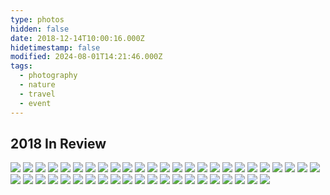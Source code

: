 ```yaml
---
type: photos
hidden: false
date: 2018-12-14T10:00:16.000Z
hidetimestamp: false
modified: 2024-08-01T14:21:46.000Z
tags:
  - photography
  - nature
  - travel
  - event
---
```


## 2018 In Review

<img src="https://res.cloudinary.com/ejf/image/upload/v1544846833/20180509-DSCF9221.jpg" />
<img src="https://res.cloudinary.com/ejf/image/upload/v1544846830/20180509-DSCF9147.jpg" />
<img src="https://res.cloudinary.com/ejf/image/upload/v1544846831/20180509-DSCF9198.jpg" />
<img src="https://res.cloudinary.com/ejf/image/upload/v1544846832/20180509-DSCF9158.jpg" />
<img src="https://res.cloudinary.com/ejf/image/upload/v1544846834/20180509-DSCF9248.jpg" />
<img src="https://res.cloudinary.com/ejf/image/upload/v1544846835/20180509-DSCF9275.jpg" />
<img src="https://res.cloudinary.com/ejf/image/upload/v1544846836/20180509-DSCF9295.jpg" />
<img src="https://res.cloudinary.com/ejf/image/upload/v1544846841/20180513-DSCF9464.jpg" />
<img src="https://res.cloudinary.com/ejf/image/upload/v1544846840/20180513-DSCF9464-2.jpg" />
<img src="https://res.cloudinary.com/ejf/image/upload/v1544846840/20180513-DSCF9402.jpg" />
<img src="https://res.cloudinary.com/ejf/image/upload/v1544846843/20180524-DSCF9478.jpg" />
<img src="https://res.cloudinary.com/ejf/image/upload/v1544846849/20180524-DSCF9556.jpg" />
<img src="https://res.cloudinary.com/ejf/image/upload/v1544846849/20180524-DSCF9613.jpg" />
<img src="https://res.cloudinary.com/ejf/image/upload/v1544846849/20180524-DSCF9582.jpg" />
<img src="https://res.cloudinary.com/ejf/image/upload/v1544846852/20180524-DSCF9639.jpg" />
<img src="https://res.cloudinary.com/ejf/image/upload/v1544846854/20180602-DSCF9744.jpg" />
<img src="https://res.cloudinary.com/ejf/image/upload/v1544846854/20180602-DSCF9759.jpg" />
<img src="https://res.cloudinary.com/ejf/image/upload/v1544846853/20180524-DSCF9658.jpg" />
<img src="https://res.cloudinary.com/ejf/image/upload/v1544846858/20180602-DSCF9778.jpg" />
<img src="https://res.cloudinary.com/ejf/image/upload/v1544846859/20180602-DSCF9846.jpg" />
<img src="https://res.cloudinary.com/ejf/image/upload/v1544846858/20180602-DSCF9795.jpg" />
<img src="https://res.cloudinary.com/ejf/image/upload/v1544846862/20180617-20180617-DSCF0568.jpg" />
<img src="https://res.cloudinary.com/ejf/image/upload/v1544846863/20180617-20180617-DSCF0582.jpg" />
<img src="https://res.cloudinary.com/ejf/image/upload/v1544846864/20180617-20180617-DSCF0597.jpg" />
<img src="https://res.cloudinary.com/ejf/image/upload/v1544846867/20180617-20180617-DSCF0604.jpg" />
<img src="https://res.cloudinary.com/ejf/image/upload/v1544846868/20180617-20180617-DSCF0617.jpg" />
<img src="https://res.cloudinary.com/ejf/image/upload/v1544846869/20180621-20180621-DSCF0682.jpg" />
<img src="https://res.cloudinary.com/ejf/image/upload/v1544846875/20180621-20180621-DSCF0711.jpg" />
<img src="https://res.cloudinary.com/ejf/image/upload/v1544846882/20180708-20180708-DSCF1668.jpg" />
<img src="https://res.cloudinary.com/ejf/image/upload/v1544846879/20180706-20180706-DSCF1482.jpg" />
<img src="https://res.cloudinary.com/ejf/image/upload/v1544846879/20180706-20180706-DSCF1533.jpg" />
<img src="https://res.cloudinary.com/ejf/image/upload/v1544846883/20180825-20180825-DSCF1864.jpg" />
<img src="https://res.cloudinary.com/ejf/image/upload/v1544846884/20180825-20180825-DSCF1873.jpg" />
<img src="https://res.cloudinary.com/ejf/image/upload/v1544846885/20180906-20180906-DSCF1902.jpg" />
<img src="https://res.cloudinary.com/ejf/image/upload/v1544846886/20180906-20180906-DSCF2026.jpg" />
<img src="https://res.cloudinary.com/ejf/image/upload/v1544846888/20180906-20180906-DSCF2028.jpg" />
<img src="https://res.cloudinary.com/ejf/image/upload/v1544846888/20180906-20180906-DSCF2036.jpg" />
<img src="https://res.cloudinary.com/ejf/image/upload/v1544846892/20180908-20180908-DSCF2174.jpg" />
<img src="https://res.cloudinary.com/ejf/image/upload/v1544846896/20180908-20180908-DSCF2322.jpg" />
<img src="https://res.cloudinary.com/ejf/image/upload/v1544846896/20180909-20180909-DSCF2367.jpg" />
<img src="https://res.cloudinary.com/ejf/image/upload/v1544846896/20180908-20180908-DSCF2285.jpg" />
<img src="https://res.cloudinary.com/ejf/image/upload/v1544846897/20180909-20180909-DSCF2408.jpg" />
<img src="https://res.cloudinary.com/ejf/image/upload/v1544846900/20180909-20180909-DSCF2449.jpg" />
<img src="https://res.cloudinary.com/ejf/image/upload/v1544846901/20180909-20180909-DSCF2445.jpg" />
<img src="https://res.cloudinary.com/ejf/image/upload/v1544846904/20180909-20180909-DSCF2517.jpg" />
<img src="https://res.cloudinary.com/ejf/image/upload/v1544846894/20180908-20180908-DSCF2217.jpg" />
